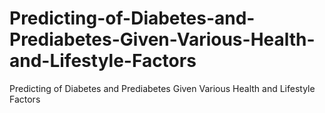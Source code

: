 # Predicting-of-Diabetes-and-Prediabetes-Given-Various-Health-and-Lifestyle-Factors
Predicting of Diabetes and Prediabetes Given Various Health and Lifestyle Factors
